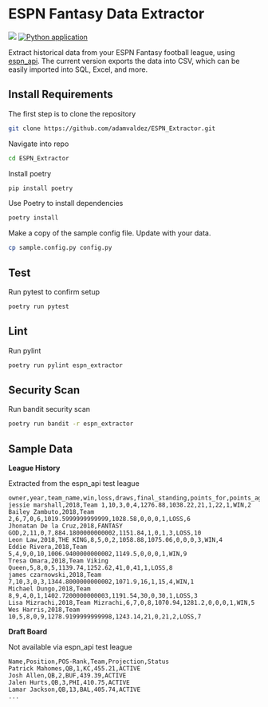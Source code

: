 # ESPN Fantasy Data Extractor
![](https://img.shields.io/badge/Release-Alpha%20v0.5.2-DF0000)
[![Python application](https://github.com/adamvaldez/ESPN_Extractor/actions/workflows/python-app.yml/badge.svg)](https://github.com/adamvaldez/ESPN_Extractor/actions/workflows/python-app.yml)

Extract historical data from your ESPN Fantasy football league, using [espn_api](https://github.com/cwendt94/espn-api).
The current version exports the data into CSV, which can be easily imported into SQL, Excel, and more.

## Install Requirements
The first step is to clone the repository
```sh
git clone https://github.com/adamvaldez/ESPN_Extractor.git
```

Navigate into repo
```sh
cd ESPN_Extractor
```

Install poetry
```sh
pip install poetry
```
Use Poetry to install dependencies
```sh
poetry install
```

Make a copy of the sample config file. Update with your data.
```sh
cp sample.config.py config.py
```

## Test
Run pytest to confirm setup
```sh
poetry run pytest
```

## Lint
Run pylint
```sh
poetry run pylint espn_extractor
```

## Security Scan
Run bandit security scan
```sh
poetry run bandit -r espn_extractor
```

## Sample Data
**League History**

Extracted from the espn_api test league
```csv
owner,year,team_name,win,loss,draws,final_standing,points_for,points_against,acquisitions,trades,drops,streak_length,streak_type,playoff_seed
jessie marshall,2018,Team 1,10,3,0,4,1276.88,1038.22,21,1,22,1,WIN,2
Bailey Zambuto,2018,Team 2,6,7,0,6,1019.5999999999999,1028.58,0,0,0,1,LOSS,6
Jhonatan De la Cruz,2018,FANTASY GOD,2,11,0,7,884.1800000000002,1151.84,1,0,1,3,LOSS,10
Leon Law,2018,THE KING,8,5,0,2,1058.88,1075.06,0,0,0,3,WIN,4
Eddie Rivera,2018,Team 5,4,9,0,10,1006.9400000000002,1149.5,0,0,0,1,WIN,9
Tresa Omara,2018,Team Viking Queen,5,8,0,5,1139.74,1252.62,41,0,41,1,LOSS,8
james czarnowski,2018,Team 7,10,3,0,3,1344.8000000000002,1071.9,16,1,15,4,WIN,1
Michael Dungo,2018,Team 8,9,4,0,1,1402.7200000000003,1191.54,30,0,30,1,LOSS,3
Lisa Mizrachi,2018,Team Mizrachi,6,7,0,8,1070.94,1281.2,0,0,0,1,WIN,5
Wes Harris,2018,Team 10,5,8,0,9,1278.9199999999998,1243.14,21,0,21,2,LOSS,7
```

**Draft Board**

Not available via espn_api test league
```csv
Name,Position,POS-Rank,Team,Projection,Status
Patrick Mahomes,QB,1,KC,455.21,ACTIVE
Josh Allen,QB,2,BUF,439.39,ACTIVE
Jalen Hurts,QB,3,PHI,410.75,ACTIVE
Lamar Jackson,QB,13,BAL,405.74,ACTIVE
...
```
